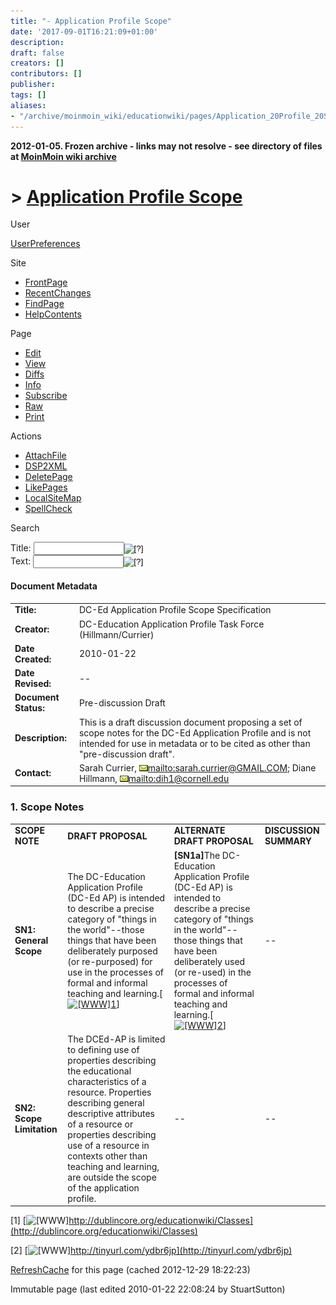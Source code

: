 ```yaml
---
title: "- Application Profile Scope"
date: '2017-09-01T16:21:09+01:00'
description: 
draft: false
creators: []
contributors: []
publisher: 
tags: []
aliases:
- "/archive/moinmoin_wiki/educationwiki/pages/Application_20Profile_20Scope.html"
---
```


**2012-01-05. Frozen archive - links may not resolve - see directory of files at [MoinMoin wiki archive](/moinmoin-wiki-archive/)**

# > [Application Profile Scope](http://dublincore.org/educationwiki/Application_20Profile_20Scope?action=fullsearch&value=Application+Profile+Scope&literal=1&case=1&context=40 "Click here to do a full-text search for this title")

User

 [UserPreferences](http://dublincore.org/educationwiki/UserPreferences)
  

Site

- [FrontPage](http://dublincore.org/educationwiki/FrontPage)
- [RecentChanges](http://dublincore.org/educationwiki/RecentChanges)
- [FindPage](http://dublincore.org/educationwiki/FindPage)
- [HelpContents](http://dublincore.org/educationwiki/HelpContents)

Page

- [Edit](http://dublincore.org/educationwiki/Application_20Profile_20Scope?action=edit "Edit")
- [View](http://dublincore.org/educationwiki/Application_20Profile_20Scope "View")
- [Diffs](http://dublincore.org/educationwiki/Application_20Profile_20Scope?action=diff "Diffs")
- [Info](http://dublincore.org/educationwiki/Application_20Profile_20Scope?action=info "Info")
- [Subscribe](http://dublincore.org/educationwiki/Application_20Profile_20Scope?action=subscribe "Subscribe")
- [Raw](http://dublincore.org/educationwiki/Application_20Profile_20Scope?action=raw "Raw")
- [Print](http://dublincore.org/educationwiki/Application_20Profile_20Scope?action=print "Print")

Actions

- [AttachFile](http://dublincore.org/educationwiki/Application_20Profile_20Scope?action=AttachFile)
- [DSP2XML](http://dublincore.org/educationwiki/Application_20Profile_20Scope?action=DSP2XML)
- [DeletePage](http://dublincore.org/educationwiki/Application_20Profile_20Scope?action=DeletePage)
- [LikePages](http://dublincore.org/educationwiki/Application_20Profile_20Scope?action=LikePages)
- [LocalSiteMap](http://dublincore.org/educationwiki/Application_20Profile_20Scope?action=LocalSiteMap)
- [SpellCheck](http://dublincore.org/educationwiki/Application_20Profile_20Scope?action=SpellCheck)

Search

<form method="POST" action="/educationwiki/Application_20Profile_20Scope">
<p>
<input name="action" value="inlinesearch" type="hidden">
<input name="context" value="40" type="hidden">
Title: <input name="text_title" size="15" maxlength="50" type="text"><input src="Application_20Profile_20Scope_files/moin-search.png" name="button_title" alt="[?]" type="image"><br>Text: <input name="text_full" size="15" maxlength="50" type="text"><input src="Application_20Profile_20Scope_files/moin-search.png" name="button_full" alt="[?]" type="image">
</p>
</form>

#### Document Metadata

<table>
  <tbody>
    <tr>
      <td>
        <strong>Title:</strong>
      </td>
      <td>
        DC-Ed Application Profile Scope Specification</td>
    </tr>
    <tr>
      <td>
        <strong>Creator:</strong>
      </td>
      <td>
        DC-Education Application Profile Task Force (Hillmann/Currier)</td>
    </tr>
    <tr>
      <td>
        <strong>Date Created:</strong>
      </td>
      <td>
        2010-01-22</td>
    </tr>
    <tr>
      <td>
        <strong>Date Revised:</strong>
      </td>
      <td>
        --</td>
    </tr>
    <tr>
      <td>
        <strong>Document Status:</strong>
      </td>
      <td>
        Pre-discussion Draft</td>
    </tr>
    <tr>
      <td>
        <strong>Description:</strong>
      </td>
      <td>
        This is a draft discussion document proposing a set of scope notes for 
        the DC-Ed Application Profile and is not intended for use in metadata or
        to be cited as other than "pre-discussion draft".</td>
    </tr>
    <tr>
      <td>
        <strong>Contact:</strong>
      </td>
      <td>
        Sarah Currier, <a class="external" href="mailto:sarah.currier@GMAIL.COM"><img src="Application_20Profile_20Scope_files/moin-email.png" alt="[MAILTO]" height="10" width="14">mailto:sarah.currier@GMAIL.COM</a>; Diane Hillmann, <a class="external" href="mailto:dih1@cornell.edu"><img src="Application_20Profile_20Scope_files/moin-email.png" alt="[MAILTO]" height="10" width="14">mailto:dih1@cornell.edu</a>
      </td>
    </tr>
  </tbody>
</table>


### 1. Scope Notes

<table>
  <tbody>
    <tr>
      <td>
        <strong>SCOPE NOTE</strong>
      </td>
      <td>
        <strong>DRAFT PROPOSAL</strong>
      </td>
      <td>
        <strong>ALTERNATE DRAFT PROPOSAL</strong>
      </td>
      <td>
        <strong>DISCUSSION SUMMARY</strong>
      </td>
    </tr>
    <tr>
      <td>
        <strong>SN1: General Scope</strong>
      </td>
      <td>
        The DC-Education Application Profile (DC-Ed AP) is intended to describe a
        precise category of "things in the world"--those things that have been 
        deliberately purposed (or re-purposed) for use in the processes of 
        formal and informal teaching and learning.[<a class="external" href="http://dublincore.org/educationwiki/Classes"><img src="Application_20Profile_20Scope_files/moin-www.png" alt="[WWW]" height="11" width="11">1</a>]</td>
      <td>
        <strong>[SN1a]</strong>The DC-Education Application Profile (DC-Ed AP) 
        is intended to describe a precise category of "things in the 
        world"--those things that have been deliberately used (or re-used) in 
        the processes of formal and informal teaching and learning.[<a class="external" href="http://tinyurl.com/ydbr6jp"><img src="Application_20Profile_20Scope_files/moin-www.png" alt="[WWW]" height="11" width="11">2</a>]</td>
      <td>
        -- </td>
    </tr>
    <tr>
      <td>
        <strong>SN2: Scope Limitation</strong>
      </td>
      <td>
        The DCEd-AP is limited to defining use of properties describing the 
        educational characteristics of a resource. Properties describing 
        general descriptive attributes of a resource or properties describing 
        use of a resource in contexts other than teaching and learning, are 
        outside the scope of the application profile.</td>
      <td>
        -- </td>
      <td>
        -- </td>
    </tr>
  </tbody>
</table>


[1] [<img src="Application_20Profile_20Scope_files/moin-www.png" alt="[WWW]" height="11" width="11">http://dublincore.org/educationwiki/Classes](http://dublincore.org/educationwiki/Classes)

[2] [<img src="Application_20Profile_20Scope_files/moin-www.png" alt="[WWW]" height="11" width="11">http://tinyurl.com/ydbr6jp](http://tinyurl.com/ydbr6jp)

 [RefreshCache](http://dublincore.org/educationwiki/Application_20Profile_20Scope?action=refresh&arena=Page.py&key=Application_20Profile_20Scope.text_html) for this page (cached 2012-12-29 18:22:23)  

Immutable page (last edited 2010-01-22 22:08:24 by StuartSutton)

